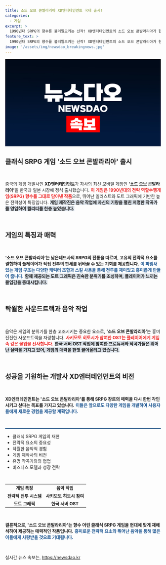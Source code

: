 ```yaml
---
title: 소드 오브 콘발라리아 XD엔터테인먼트 국내 출시!
categories:
  - 게임
excerpt: >
  1990년대 SRPG의 향수를 불러일으키는 신작! XD엔터테인먼트의 소드 오브 콘발라리아가 한국과 일본에 정식 출시되었습니다. 유명 작곡가들이 참여한 OST까지, 클래식 게임 팬들은 놓치지 마세요!
feature_text: >
  1990년대 SRPG의 향수를 불러일으키는 신작! XD엔터테인먼트의 소드 오브 콘발라리아가 한국과 일본에 정식 출시되었습니다. 유명 작곡가들이 참여한 OST까지, 클래식 게임 팬들은 놓치지 마세요!
image: '/assets/img/newsdao_breakingnews.jpg'
---
```


<p><img src="/assets/img/newsdao_breakingnews.jpg" alt="ontimetimes 속보" /></p>

<h2 data-ke-size="size26">클래식 SRPG 게임 '소드 오브 콘발라리아' 출시</h2>

<p data-ke-size="size16">&nbsp;</p>

<p data-ke-size="size16">중국의 게임 개발사인 <b>XD엔터테인먼트</b>가 자사의 최신 모바일 게임인 <b>‘소드 오브 콘발라리아’</b>을 한국과 일본 시장에 정식 출시했습니다. <b><span style="color: #ee2323;">이 게임은 1990년대의 전략 역할수행게임(SRPG) 향수를 그대로 담아낸 작품</span></b>으로, 뛰어난 일러스트와 도트 그래픽에 기반한 높은 전략성이 특징입니다. <b><span style="background-color: #21538527;">게임 제작진은 음악 작업에 자신의 기량을 펼친 저명한 작곡가를 영입하여 퀄리티를 한층 높였습니다.</span></b></p>

<p data-ke-size="size16">&nbsp;</p>

<h2 data-ke-size="size26">게임의 특징과 매력</h2>

<p data-ke-size="size16">&nbsp;</p>

<p data-ke-size="size16"><b>‘소드 오브 콘발라리아’는 낮은데드사의 SRPG의 전통을 따르며, 고유의 전략적 요소를 결합하여 플레이어가 직접 전투의 판세를 뒤바꿀 수 있는 기회를 제공합니다.</b> <b><span style="color: #1a5490;">이 짜임새 있는 게임 구조는 다양한 캐릭터 조합과 스킬 사용을 통해 전투를 재미있고 흥미롭게 만들어 줍니다.</span></b> <b><span style="background-color: #21538527;">함께 제공되는 도트 그래픽은 친숙한 분위기를 조성하며, 플레이어가 느끼는 몰입감을 증대시킵니다.</span></b></p>

<p data-ke-size="size16">&nbsp;</p>

<h2 data-ke-size="size26">탁월한 사운드트랙과 음악 작업</h2>

<p data-ke-size="size16">&nbsp;</p>

<p data-ke-size="size16">음악은 게임의 분위기를 한층 고조시키는 중요한 요소로, <b>‘소드 오브 콘발라리아’</b>는 흥미진진한 사운드트랙을 자랑합니다. <b><span style="color: #ee2323;">사키모토 히토시가 참여한 OST는 플레이어에게 게임 속 깊은 몰입을 선사합니다.</span></b> <b><span style="background-color: #21538527;">한국 서버 OST 작업에 참여한 프로듀서와 작곡가들은 뛰어난 실력을 가지고 있어, 게임의 매력을 한껏 끌어올리고 있습니다.</span></b></p>

<p data-ke-size="size16">&nbsp;</p>

<h2 data-ke-size="size26">성공을 기원하는 개발사 XD엔터테인먼트의 비전</h2>

<p data-ke-size="size16">&nbsp;</p>

<p data-ke-size="size16"><b>XD엔터테인먼트는 '소드 오브 콘발라리아'를 통해 SRPG 장르의 매력을 다시 한번 각인시키고 싶다는 목표를 가지고 있습니다.</b> <b><span style="color: #1a5490;">이들은 앞으로도 다양한 게임을 개발하여 사용자들에게 새로운 경험을 제공할 계획입니다.</span></b></p>

<p data-ke-size="size16">&nbsp;</p>

<hr style="height: 2px; border: none; background-color: #215385;" />

<ul>
    <li>클래식 SRPG 게임의 재현</li>
    <li>전략적 요소의 중요성</li>
    <li>탁월한 음악적 경험</li>
    <li>게임 제작사의 비전</li>
    <li>유명 작곡가와의 협업</li>
    <li>비즈니스 모델과 성장 전략</li>
</ul>

<p data-ke-size="size16">&nbsp;</p> 

<table style="width: 100%;">
    <tr>
        <td style="text-align: center; height: 17px;"><b>게임 특징</b></td>
        <td style="text-align: center; height: 17px;"><b>음악 작업</b></td>
    </tr>
    <tr>
        <td style="text-align: center; height: 17px;"><b>전략적 전투 시스템</b></td>
        <td style="text-align: center; height: 17px;"><b>사키모토 히토시 참여</b></td>
    </tr>
    <tr>
        <td style="text-align: center; height: 17px;"><b>도트 그래픽</b></td>
        <td style="text-align: center; height: 17px;"><b>한국 서버 OST</b></td>
    </tr>
</table>

<p data-ke-size="size16">&nbsp;</p>

<p data-ke-size="size16"><b>결론적으로, '소드 오브 콘발라리아'는 향수 어린 클래식 SRPG 게임을 현대에 맞게 재해석하여 제공하는 매력적인 작품입니다.</b> <b><span style="color: #1a5490;">흥미로운 전략적 요소와 뛰어난 음악을 통해 많은 이들에게 사랑받을 것으로 기대됩니다.</span></b></p>

<p data-ke-size="size16">&nbsp;</p>
실시간 뉴스 속보는, <a href="https://newsdao.kr" rel="dofollow">https://newsdao.kr</a>


